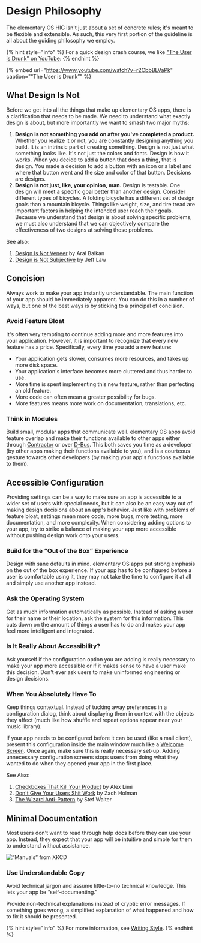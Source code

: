 # Design Philosophy

The elementary OS HIG isn't just about a set of concrete rules; it's meant to be flexible and extensible. As such, this very first portion of the guideline is all about the guiding philosophy we employ. 

{% hint style="info" %}
For a quick design crash course, we like ["The User is Drunk" on YouTube](https://www.youtube.com/watch?v=r2CbbBLVaPk):
{% endhint %}

{% embed url="https://www.youtube.com/watch?v=r2CbbBLVaPk" caption="“The User is Drunk”" %}

## What Design Is Not <a id="what-design-is-not"></a>

Before we get into all the things that make up elementary OS apps, there is a clarification that needs to be made. We need to understand what exactly design is about, but more importantly we want to smash two major myths:

1. **Design is not something you add on after you've completed a product.** Whether you realize it or not, you are constantly designing anything you build. It is an intrinsic part of creating something. Design is not just what something looks like. It's not just the colors and fonts. Design is how it works. When you decide to add a button that does a thing, that is design. You made a decision to add a button with an icon or a label and where that button went and the size and color of that button. Decisions are designs.
2. **Design is not just, like, your opinion, man.** Design is testable. One design will meet a specific goal better than another design. Consider different types of bicycles. A folding bicycle has a different set of design goals than a mountain bicycle. Things like weight, size, and tire tread are important factors in helping the intended user reach their goals. Because we understand that design is about solving specific problems, we must also understand that we can objectively compare the effectiveness of two designs at solving those problems.

See also:

1. [Design Is Not Veneer](https://ar.al/notes/design-is-not-veneer/) by Aral Balkan
2. [Design is Not Subjective](https://web.archive.org/web/20181208131017/http://www.jefflaw.ca/design-is-not-subjective/) by Jeff Law

## Concision <a id="concision"></a>

Always work to make your app instantly understandable. The main function of your app should be immediately apparent. You can do this in a number of ways, but one of the best ways is by sticking to a principal of concision.

### Avoid Feature Bloat <a id="avoid-feature-bloat"></a>

It's often very tempting to continue adding more and more features into your application. However, it is important to recognize that every new feature has a price. Specifically, every time you add a new feature:

* Your application gets slower, consumes more resources, and takes up more disk space.
* Your application's interface becomes more cluttered and thus harder to use.
* More time is spent implementing this new feature, rather than perfecting an old feature.
* More code can often mean a greater possibility for bugs.
* More features means more work on documentation, translations, etc.

### Think in Modules <a id="think-in-modules"></a>

Build small, modular apps that communicate well. elementary OS apps avoid feature overlap and make their functions available to other apps either through [Contractor](desktop-integration.md#contractor) or over [D-Bus](https://www.freedesktop.org/wiki/Software/dbus/). This both saves you time as a developer \(by other apps making their functions available to you\), and is a courteous gesture towards other developers \(by making your app's functions available to them\).

## Accessible Configuration <a id="accessible-configuration"></a>

Providing settings can be a way to make sure an app is accessible to a wider set of users with special needs, but it can also be an easy way out of making design decisions about an app's behavior. Just like with problems of feature bloat, settings mean more code, more bugs, more testing, more documentation, and more complexity. When considering adding options to your app, try to strike a balance of making your app more accessible without pushing design work onto your users.

### Build for the “Out of the Box” Experience <a id="build-for-the-out-of-the-box-experience"></a>

Design with sane defaults in mind. elementary OS apps put strong emphasis on the out of the box experience. If your app has to be configured before a user is comfortable using it, they may not take the time to configure it at all and simply use another app instead.

### Ask the Operating System <a id="ask-the-operating-system"></a>

Get as much information automatically as possible. Instead of asking a user for their name or their location, ask the system for this information. This cuts down on the amount of things a user has to do and makes your app feel more intelligent and integrated.

### Is It Really About Accessibility? <a id="is-it-really-about-a11y"></a>

Ask yourself if the configuration option you are adding is really necessary to make your app more accessible or if it makes sense to have a user make this decision. Don't ever ask users to make uninformed engineering or design decisions.

### When You Absolutely Have To <a id="when-you-absolutely-have-to"></a>

Keep things contextual. Instead of tucking away preferences in a configuration dialog, think about displaying them in context with the objects they affect \(much like how shuffle and repeat options appear near your music library\).

If your app needs to be configured before it can be used \(like a mail client\), present this configuration inside the main window much like a [Welcome Screen](../widgets/ui-toolkit-elements.md#welcome-screen). Once again, make sure this is really necessary set-up. Adding unnecessary configuration screens stops users from doing what they wanted to do when they opened your app in the first place.

See Also:

1. [Checkboxes That Kill Your Product](https://limi.net/checkboxes) by Alex Limi
2. [Don't Give Your Users Shit Work](https://zachholman.com/posts/shit-work/) by Zach Holman
3. [The Wizard Anti-Pattern](http://stef.thewalter.net/installer-anti-pattern.html) by Stef Walter

## Minimal Documentation <a id="minimal-documentation"></a>

Most users don't want to read through help docs before they can use your app. Instead, they expect that your app will be intuitive and simple for them to understand without assistance.

![&#x201C;Manuals&#x201D; from XKCD](https://imgs.xkcd.com/comics/manuals.png)

### Use Understandable Copy <a id="use-understandable-copy"></a>

Avoid technical jargon and assume little-to-no technical knowledge. This lets your app be “self-documenting.”

Provide non-technical explanations instead of cryptic error messages. If something goes wrong, a simplified explanation of what happened and how to fix it should be presented.

{% hint style="info" %}
For more information, see [Writing Style](../text.md#writing-style).
{% endhint %}



